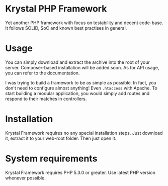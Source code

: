 Krystal PHP Framework
=====================

Yet another PHP framework with focus on testability and decent code-base. It follows SOLID, SoC and known best practises in general.

Usage
=====

You can simply download and extract the archive into the root of your server. Composer-based installation will be added soon. 
As for API usage, you can refer to the documentation.

I was trying to build a framework to be as simple as possible. In fact, you don't need to configure almost anything! Even `.htaccess` with Apache. 
To start building a modular application, you would simply add routes and respond to their matches in controllers.

Installation
============

Krystal Framework requires no any special installation steps. Just download it, extract it to your web-root folder. Then just open it.


System requirements
===================

Krystal Framework requires PHP 5.3.0 or greater. Use latest PHP version whenever possible.
